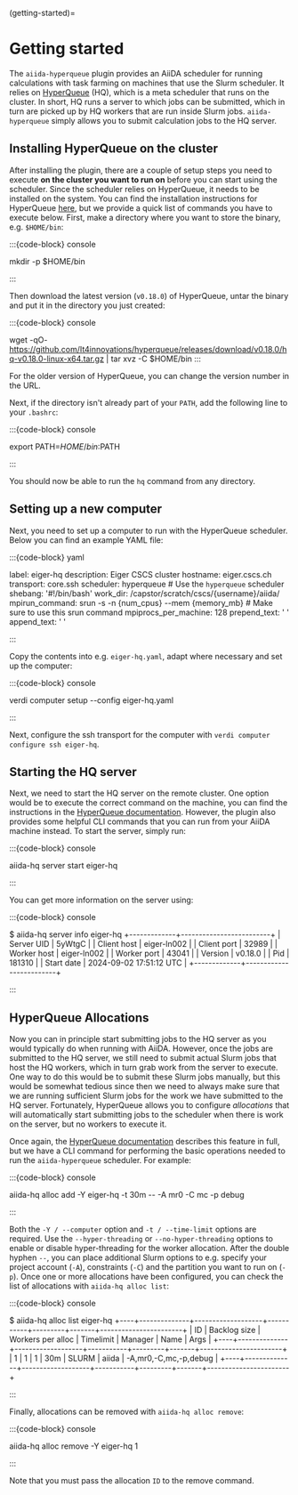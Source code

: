 (getting-started)=

# Getting started

The `aiida-hyperqueue` plugin provides an AiiDA scheduler for running calculations with task farming on machines that use the Slurm scheduler.
It relies on [HyperQueue] (HQ), which is a meta scheduler that runs on the cluster.
In short, HQ runs a server to which jobs can be submitted, which in turn are picked up by HQ workers that are run inside Slurm jobs.
`aiida-hyperqueue` simply allows you to submit calculation jobs to the HQ server.

## Installing HyperQueue on the cluster

After installing the plugin, there are a couple of setup steps you need to execute **on the cluster you want to run on** before you can start using the scheduler.
Since the scheduler relies on HyperQueue, it needs to be installed on the system.
You can find the installation instructions for HyperQueue [here](https://it4innovations.github.io/hyperqueue/stable/installation/), but we provide a quick list of commands you have to execute below.
First, make a directory where you want to store the binary, e.g. `$HOME/bin`:

:::{code-block} console

mkdir -p $HOME/bin

:::

Then download the latest version (`v0.18.0`) of HyperQueue, untar the binary and put it in the directory you just created:

:::{code-block} console

wget -qO- https://github.com/It4innovations/hyperqueue/releases/download/v0.18.0/hq-v0.18.0-linux-x64.tar.gz | tar xvz -C $HOME/bin
:::

For the older version of HyperQueue, you can change the version number in the URL.

Next, if the directory isn't already part of your `PATH`, add the following line to your `.bashrc`:

:::{code-block} console

export PATH=$HOME/bin:$PATH

:::

You should now be able to run the `hq` command from any directory.

## Setting up a new computer

Next, you need to set up a computer to run with the HyperQueue scheduler.
Below you can find an example YAML file:

:::{code-block} yaml

label: eiger-hq
description: Eiger CSCS cluster
hostname: eiger.cscs.ch
transport: core.ssh
scheduler: hyperqueue  # Use the `hyperqueue` scheduler
shebang: '#!/bin/bash'
work_dir: /capstor/scratch/cscs/{username}/aiida/
mpirun_command: srun -s -n {num_cpus} --mem {memory_mb}  # Make sure to use this srun command
mpiprocs_per_machine: 128
prepend_text: ' '
append_text: ' '

:::

Copy the contents into e.g. `eiger-hq.yaml`, adapt where necessary and set up the computer:

:::{code-block} console

verdi computer setup --config eiger-hq.yaml

:::

Next, configure the ssh transport for the computer with `verdi computer configure ssh eiger-hq`.

## Starting the HQ server

Next, we need to start the HQ server on the remote cluster.
One option would be to execute the correct command on the machine, you can find the instructions in the [HyperQueue documentation](https://it4innovations.github.io/hyperqueue/stable/deployment/server/).
However, the plugin also provides some helpful CLI commands that you can run from your AiiDA machine instead.
To start the server, simply run:

:::{code-block} console

aiida-hq server start eiger-hq

:::

You can get more information on the server using:

:::{code-block} console

$ aiida-hq server info eiger-hq
+-------------+-------------------------+
| Server UID  | 5yWtgC                  |
| Client host | eiger-ln002             |
| Client port | 32989                   |
| Worker host | eiger-ln002             |
| Worker port | 43041                   |
| Version     | v0.18.0                 |
| Pid         | 181310                  |
| Start date  | 2024-09-02 17:51:12 UTC |
+-------------+-------------------------+

:::

## HyperQueue Allocations

Now you can in principle start submitting jobs to the HQ server as you would typically do when running with AiiDA.
However, once the jobs are submitted to the HQ server, we still need to submit actual Slurm jobs that host the HQ workers, which in turn grab work from the server to execute.
One way to do this would be to submit these Slurm jobs manually, but this would be somewhat tedious since then we need to always make sure that we are running sufficient Slurm jobs for the work we have submitted to the HQ server.
Fortunately, HyperQueue allows you to configure *allocations* that will automatically start submitting jobs to the scheduler when there is work on the server, but no workers to execute it.

Once again, the [HyperQueue documentation](https://it4innovations.github.io/hyperqueue/stable/deployment/allocation/) describes this feature in full, but we have a CLI command for performing the basic operations needed to run the `aiida-hyperqueue` scheduler.
For example:

:::{code-block} console

aiida-hq alloc add -Y eiger-hq -t 30m -- -A mr0 -C mc -p debug

:::

Both the `-Y / --computer` option and `-t / --time-limit` options are required.
Use the `--hyper-threading` or `--no-hyper-threading` options to enable or disable hyper-threading for the worker allocation.
After the double hyphen `--`, you can place additional Slurm options to e.g. specify your project account (`-A`), constraints (`-C`) and the partition you want to run on (`-p`).
Once one or more allocations have been configured, you can check the list of allocations with `aiida-hq alloc list`:

:::{code-block} console

$ aiida-hq alloc list eiger-hq
+----+--------------+-------------------+-----------+---------+-------+-----------------------+
| ID | Backlog size | Workers per alloc | Timelimit | Manager | Name  | Args                  |
+----+--------------+-------------------+-----------+---------+-------+-----------------------+
| 1  | 1            | 1                 | 30m       | SLURM   | aiida | -A,mr0,-C,mc,-p,debug |
+----+--------------+-------------------+-----------+---------+-------+-----------------------+

:::

Finally, allocations can be removed with `aiida-hq alloc remove`:

:::{code-block} console

aiida-hq alloc remove -Y eiger-hq 1

:::

Note that you must pass the allocation `ID` to the remove command.


[HyperQueue]: https://it4innovations.github.io/hyperqueue/stable/
